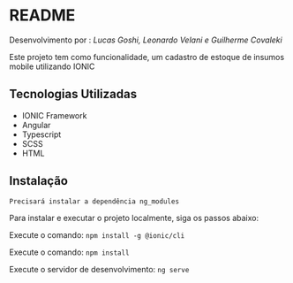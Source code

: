 # README
Desenvolvimento por : *Lucas Goshi, Leonardo Velani e Guilherme Covaleki*

Este projeto tem como funcionalidade, um cadastro de estoque de insumos mobile utilizando IONIC

## Tecnologias Utilizadas
- IONIC Framework
- Angular
- Typescript
- SCSS
- HTML

## Instalação

```Precisará instalar a dependência ng_modules```

Para instalar e executar o projeto localmente, siga os passos abaixo:

Execute o comando: ```npm install -g @ionic/cli ```

Execute o comando: ```npm install ```

Execute o servidor de desenvolvimento: ```ng serve ```
